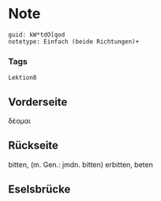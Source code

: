 # Note
```
guid: kW*tdO[qod
notetype: Einfach (beide Richtungen)+
```

### Tags
```
Lektion8
```

## Vorderseite
δέομαι

## Rückseite
bitten, (m. Gen.: jmdn. bitten) erbitten, beten

## Eselsbrücke

